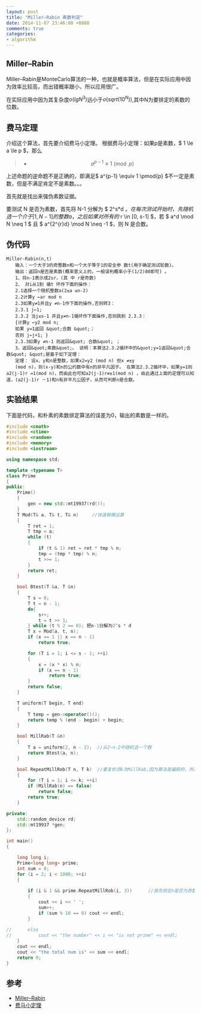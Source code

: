 ```yaml
---
layout: post
title: "Miller–Rabin 素数判定"
date: 2014-11-07 23:46:08 +0800
comments: true
categories: 
- algorithm 
---
```


## Miller–Rabin
Miller–Rabin是MonteCarlo算法的一种，也就是概率算法，但是在实际应用中因为效率比较高，而出错概率跟小，所以应用很广。
<!--more-->


在实际应用中因为其复杂度$o(lgN^3)$远小于$o(sqrt(10^N))$,其中N为要排定的素数的位数。
## 费马定理
介绍这个算法，首先要介绍费马小定理。
根据费马小定理：如果p是素数，$ 1 \le a \le p $，那么

>* $$ a^{p-1} \equiv 1 \pmod{p} $$

上述命题的逆命题不是正确的，即满足$ a^{p-1} \equiv 1 \pmod{p} $不一定是素数，但是不满足肯定不是素数。。。

首先就是找出来强伪素数证据。

要测试 N 是否为素数，首先将 N-1 分解为 $ 2^s*d $。在每次测试开始时，先随机选一个介于 [1, N-1]的整数 a，之后如果对所有的$ r \in [0, s-1] $，若 $ a^d \mod N \neq 1 $ 且 $ a^{2^{r}d} \mod N \neq -1 $，则 N 是合数。

## 伪代码
``` 
Miller-Rabin(n,t)
　　输入：一个大于3的奇整数n和一个大于等于1的安全参 数t(用于确定测试轮数)。 
　　输出：返回n是否是素数(概率意义上的，一般误判概率小于(1/2)80即可) 。 
　　1、将n-1表示成2sr，(其 中 r是奇数)
　　2、 对i从1到 循t 环作下面的操作： 
　　2.1选择一个随机整数a(2≤a ≤n-2)
　　2.2计算y ←ar mod n
　　2.3如果y≠1并且y ≠n-1作下面的操作,否则转3： 
　　2.3.1 j←1;
　　2.3.2 当j≤s-1 并且y≠n-1循环作下面操作,否则跳到 2.3.3：
　　{计算y ←y2 mod n;
　　如果 y=1返回 &quot;合数 &quot;；
　　否则 j←j+1; }
　　2.3.3如果y ≠n-1 则返回&quot; 合数&quot; ； 
　　3、返回&quot;素数&quot;。 说明：本算法2.3.2循环中的&quot;y=1返回&quot;合数&quot; &quot;是基于如下定理：
　　定理： 设x、y和n是整数，如果x2=y2 (mod n) 但x ≠±y
　　(mod n)，则(x-y)和n的公约数中有n的非平凡因子。 在算法2.3.2循环中，如果y=1则a2(j-1)r =1(mod n)，而由此也可知a2(j-1)r≠±1(mod n) ，由此通过上面的定理可以知道，(a2(j-1)r －1)和n有非平凡公因子，从而可判断n是合数。

```
## 实验结果
下面是代码，和朴素的素数排定算法的误差为0，输出的素数是一样的。

``` c++ Miller-Rabin
#include <cmath>
#include <ctime>
#include <random>
#include <memory>
#include <iostream>

using namespace std;

template <typename T>
class Prime
{
public:
	Prime()
	{
		gen = new std::mt19937(rd());
	}
	T Mod(T& a, T& t, T& n)     //快速幂模运算
	{
		T ret = 1;
		T tmp = a;
		while (t)
		{
			if (t & 1) ret = ret * tmp % n;
			tmp = (tmp * tmp) % n;
			t >>= 1;
		}
		return ret;
	}

	bool Btest(T &a, T &n) 
	{
		T s = 0;
		T t = n - 1;
		do{
			s++;
			t = t >> 1;
		} while (t % 2 == 0); 把n-1分解为2^s * d
		T x = Mod(a, t, n);
		if (x == 1 || x == n - 1)
			return true;

		for (T i = 1; i <= s - 1; ++i)
		{
 			x = (x * x) % n;
			if (x == n - 1)
				return true;
		}
		return false;
	}

	T uniform(T begin, T end)
	{
		T temp = gen->operator()();
		return temp % (end - begin) + begin;
	}

	bool MillRab(T &n)
	{
		T a = uniform(2, n - 2);  //从2~n-2中随机选一个数
		return Btest(a, n);
	}

	bool RepeatMillRob(T n, T k)  //重复检测k次MillRab,因为算法是偏假的，所以有一次假酒可以排定n非素
	{
		for (T i = 1; i <= k; ++i)
		if (MillRab(n) == false)
			return false;
		return true;
	}

private:
	std::random_device rd;
	std::mt19937 *gen;
};

int main()
{

	long long i;
	Prime<long long> prime;
	int sum = 0;
	for (i = 2; i < 1000; ++i)
	{
		
		if (i & 1 && prime.RepeatMillRob(i, 3))      //首先排定n是否为奇数，重复运行三次。 
		{
			cout << i << ' ';
			sum++;
			if (sum % 10 == 0) cout << endl;
		}
			
//		else
//			cout << "the number" << i << "is not prime" << endl;
	}
	cout << endl;
	cout << "the total num is" << sum << endl;
	return 0;
}
```


## **参考**

- [Miller–Rabin](http://en.wikipedia.org/wiki/Miller%E2%80%93Rabin_primality_test)
- [费马小定理](http://zh.wikipedia.org/wiki/%E8%B4%B9%E9%A9%AC%E7%B4%A0%E6%80%A7%E6%A3%80%E9%AA%8C)

